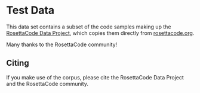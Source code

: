 # Test Data

This data set contains a subset of the code samples making up the
[RosettaCode Data Project](https://github.com/acmeism/RosettaCodeData), which copies them directly from
[rosettacode.org](http://rosettacode.org).

Many thanks to the RosettaCode community!

## Citing
If you make use of the corpus, please cite the RosettaCode Data Project and the RosettaCode community.